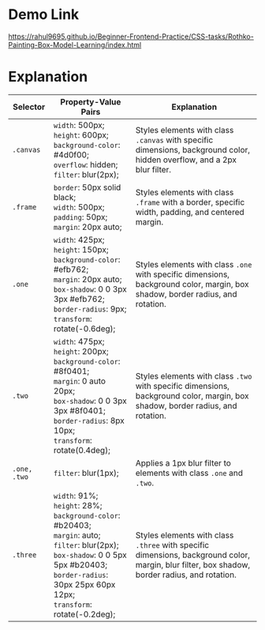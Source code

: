 # Demo Link

https://rahul9695.github.io/Beginner-Frontend-Practice/CSS-tasks/Rothko-Painting-Box-Model-Learning/index.html

# Explanation

| Selector       | Property-Value Pairs                                          | Explanation                                              |
| -------------- | ------------------------------------------------------------- | -------------------------------------------------------- |
| `.canvas`      | `width`: 500px;<br>`height`: 600px;<br>`background-color`: #4d0f00;<br>`overflow`: hidden;<br>`filter`: blur(2px); | Styles elements with class `.canvas` with specific dimensions, background color, hidden overflow, and a 2px blur filter. |
| `.frame`       | `border`: 50px solid black;<br>`width`: 500px;<br>`padding`: 50px;<br>`margin`: 20px auto; | Styles elements with class `.frame` with a border, specific width, padding, and centered margin. |
| `.one`         | `width`: 425px;<br>`height`: 150px;<br>`background-color`: #efb762;<br>`margin`: 20px auto;<br>`box-shadow`: 0 0 3px 3px #efb762;<br>`border-radius`: 9px;<br>`transform`: rotate(-0.6deg); | Styles elements with class `.one` with specific dimensions, background color, margin, box shadow, border radius, and rotation. |
| `.two`         | `width`: 475px;<br>`height`: 200px;<br>`background-color`: #8f0401;<br>`margin`: 0 auto 20px;<br>`box-shadow`: 0 0 3px 3px #8f0401;<br>`border-radius`: 8px 10px;<br>`transform`: rotate(0.4deg); | Styles elements with class `.two` with specific dimensions, background color, margin, box shadow, border radius, and rotation. |
| `.one, .two`   | `filter`: blur(1px);                                         | Applies a 1px blur filter to elements with class `.one` and `.two`. |
| `.three`       | `width`: 91%;<br>`height`: 28%;<br>`background-color`: #b20403;<br>`margin`: auto;<br>`filter`: blur(2px);<br>`box-shadow`: 0 0 5px 5px #b20403;<br>`border-radius`: 30px 25px 60px 12px;<br>`transform`: rotate(-0.2deg); | Styles elements with class `.three` with specific dimensions, background color, margin, blur filter, box shadow, border radius, and rotation. |
